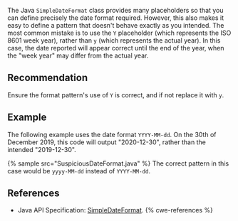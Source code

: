 The Java `SimpleDateFormat` class provides many placeholders so that you can define precisely the date format required. However, this also makes it easy to define a pattern that doesn't behave exactly as you intended. The most common mistake is to use the `Y` placeholder (which represents the ISO 8601 week year), rather than `y` (which represents the actual year). In this case, the date reported will appear correct until the end of the year, when the "week year" may differ from the actual year.


## Recommendation
Ensure the format pattern's use of `Y` is correct, and if not replace it with `y`.


## Example
The following example uses the date format `YYYY-MM-dd`. On the 30th of December 2019, this code will output "2020-12-30", rather than the intended "2019-12-30".

{% sample src="SuspiciousDateFormat.java" %}
The correct pattern in this case would be `yyyy-MM-dd` instead of `YYYY-MM-dd`.


## References
* Java API Specification: [SimpleDateFormat](https://docs.oracle.com/en/java/javase/11/docs/api/java.base/java/text/SimpleDateFormat.html).
{% cwe-references %}
